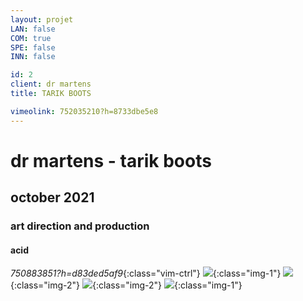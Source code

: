 ```yaml
---
layout: projet
LAN: false
COM: true
SPE: false
INN: false

id: 2
client: dr martens
title: TARIK BOOTS

vimeolink: 752035210?h=8733dbe5e8
---
```


# dr martens - tarik boots
## october 2021
### art direction and production
#### acid

*750883851?h=d83ded5af9*{:class="vim-ctrl"}
![](/assets/projets/TARIK_1.jpg){:class="img-1"}
![](/assets/projets/TARIK_2.png){:class="img-2"}
![](/assets/projets/TARIK_3.png){:class="img-2"}
![](/assets/projets/TARIK_4.png){:class="img-1"}

